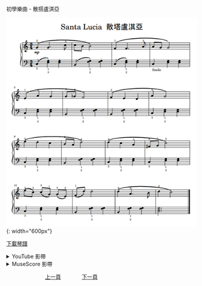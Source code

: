 ﻿---
keywords: 初學樂曲 - 散搭盧淇亞
---
初學樂曲 - 散搭盧淇亞

![散搭盧淇亞](/assets/Piano/B-SantaLucia-2.png){: width="600px"}

<a href="/assets/Piano/B-SantaLucia-2.pdf" target="_blank">下載琴譜</a>

<details>
  <summary>YouTube 影帶</summary>
<ol>
<iframe width="560" height="315" src="https://www.youtube.com/embed/5foXb_nHsNk" title="散搭盧淇亞" frameborder="0" allow="accelerometer; autoplay; clipboard-write; encrypted-media; gyroscope; picture-in-picture; web-share" allowfullscreen></iframe>
</ol>
</details>

<details>
  <summary>MuseScore 影帶</summary>
<ol>
<a href="https://musescore.com/user/65457238/scores/11041909?share=copy_link" target="_blank">Open to Play</a>
</ol>
</details>


&nbsp;&nbsp;&nbsp;&nbsp;&nbsp;&nbsp;&nbsp;&nbsp;&nbsp;&nbsp;&nbsp;&nbsp;
&nbsp;&nbsp;&nbsp;&nbsp;&nbsp;&nbsp;&nbsp;&nbsp;&nbsp;&nbsp;&nbsp;&nbsp;
[上一頁](B-TheIndianCabin)
&nbsp;&nbsp;&nbsp;&nbsp;&nbsp;&nbsp;&nbsp;&nbsp;&nbsp;&nbsp;&nbsp;&nbsp;
[下一頁](B-HappyBirthday)

<!-- Google tag (gtag.js) -->
<script async src="https://www.googletagmanager.com/gtag/js?id=G-SK366WCHW3"></script>
<script>
  window.dataLayer = window.dataLayer || [];
  function gtag(){dataLayer.push(arguments);}
  gtag('js', new Date());

  gtag('config', 'G-SK366WCHW3');
</script>







